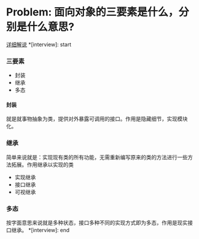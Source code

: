 # Problem: 面向对象的三要素是什么，分别是什么意思?
[详细解说](https://www.cnblogs.com/zxjyuan/archive/2009/12/11/1621621.html)
*[interview]: start

### 三要素
- 封装
- 继承
- 多态

#### 封装
就是就事物抽象为类，提供对外暴露可调用的接口。作用是隐藏细节，实现模块化。

### 继承
简单来说就是：实现现有类的所有功能，无需重新编写原来的类的方法进行一些方法拓展。作用继承以实现的类
- 实现继承
- 接口继承
- 可视继承

### 多态
按字面意思来说就是多种状态，接口多种不同的实现方式即为多态，作用是现实接口继承。
*[interview]: end

